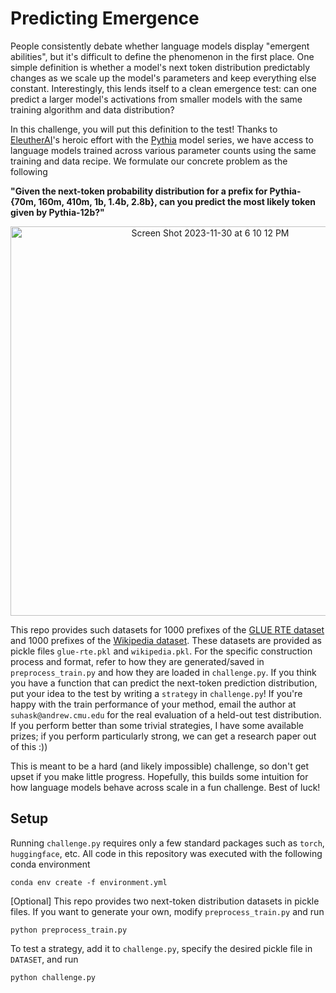 # Predicting Emergence
People consistently debate whether language models display "emergent abilities", but it's difficult to define the phenomenon in the first place. One simple definition is whether a model's next token distribution predictably changes as we scale up the model's parameters and keep everything else constant. Interestingly, this lends itself to a clean emergence test: can one predict a larger model's activations from smaller models with the same training algorithm and data distribution? 

In this challenge, you will put this definition to the test! Thanks to [EleutherAI](https://www.eleuther.ai/)'s heroic effort with the [Pythia](https://huggingface.co/collections/EleutherAI/pythia-scaling-suite-64fb5dfa8c21ebb3db7ad2e1) model series, we have access to language models trained across various parameter counts using the same training and data recipe. We formulate our concrete problem as the following

**"Given the next-token probability distribution for a prefix for Pythia-{70m, 160m, 410m, 1b, 1.4b, 2.8b}, can you predict the most likely token given by Pythia-12b?"**

<p align="center"><img width="623" alt="Screen Shot 2023-11-30 at 6 10 12 PM" src="https://github.com/kothasuhas/predicting_emergence/assets/38450656/4cd4c7b7-48aa-48f1-a979-3b5d13c10041"></p>

This repo provides such datasets for 1000 prefixes of the [GLUE RTE dataset](https://huggingface.co/datasets/glue/viewer/rte) and 1000 prefixes of the [Wikipedia dataset](https://huggingface.co/datasets/wikipedia). These datasets are provided as pickle files `glue-rte.pkl` and `wikipedia.pkl`. For the specific construction process and format, refer to how they are generated/saved in `preprocess_train.py` and how they are loaded in `challenge.py`. If you think you have a function that can predict the next-token prediction distribution, put your idea to the test by writing a `strategy` in `challenge.py`! If you're happy with the train performance of your method, email the author at `suhask@andrew.cmu.edu` for the real evaluation of a held-out test distribution. If you perform better than some trivial strategies, I have some available prizes; if you perform particularly strong, we can get a research paper out of this :))

This is meant to be a hard (and likely impossible) challenge, so don't get upset if you make little progress. Hopefully, this builds some intuition for how language models behave across scale in a fun challenge. Best of luck!

## Setup


Running `challenge.py` requires only a few standard packages such as `torch`, `huggingface`, etc. All code in this repository was executed with the following conda environment
```
conda env create -f environment.yml
```

[Optional] This repo provides two next-token distribution datasets in pickle files. If you want to generate your own, modify `preprocess_train.py` and run

```
python preprocess_train.py
```

To test a strategy, add it to `challenge.py`, specify the desired pickle file in `DATASET`, and run

```
python challenge.py
```
